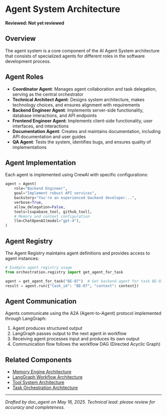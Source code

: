 # Agent System Architecture
**Reviewed: Not yet reviewed**

## Overview

The agent system is a core component of the AI Agent System architecture that consists of specialized agents for different roles in the software development process.

## Agent Roles

- **Coordinator Agent**: Manages agent collaboration and task delegation, serving as the central orchestrator
- **Technical Architect Agent**: Designs system architecture, makes technology choices, and ensures alignment with requirements
- **Backend Engineer Agent**: Implements server-side functionality, database interactions, and API endpoints
- **Frontend Engineer Agent**: Implements client-side functionality, user interfaces, and interactions
- **Documentation Agent**: Creates and maintains documentation, including API documentation and user guides
- **QA Agent**: Tests the system, identifies bugs, and ensures quality of implementations

## Agent Implementation

Each agent is implemented using CrewAI with specific configurations:

```python
agent = Agent(
    role="Backend Engineer",
    goal="Implement robust API services",
    backstory="You're an experienced backend developer...",
    verbose=True,
    allow_delegation=False,
    tools=[supabase_tool, github_tool],
    # Memory and context configuration
    llm=ChatOpenAI(model="gpt-4"),
)
```

## Agent Registry

The Agent Registry maintains agent definitions and provides access to agent instances:

```python
# Example agent registry usage
from orchestration.registry import get_agent_for_task

agent = get_agent_for_task("BE-07")  # Get backend agent for task BE-07
result = agent.run({"task_id": "BE-07", "context": context})
```

## Agent Communication

Agents communicate using the A2A (Agent-to-Agent) protocol implemented through LangGraph:

1. Agent produces structured output
2. LangGraph passes output to the next agent in workflow
3. Receiving agent processes input and produces its own output
4. Communication flow follows the workflow DAG (Directed Acyclic Graph)

## Related Components
- [Memory Engine Architecture](memory-engine-architecture.md)
- [LangGraph Workflow Architecture](langgraph-workflow-architecture.md)
- [Tool System Architecture](tool-system-architecture.md)
- [Task Orchestration Architecture](task-orchestration-architecture.md)

---
*Drafted by doc_agent on May 16, 2025. Technical lead: please review for accuracy and completeness.*